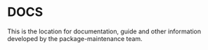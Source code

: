 # DOCS

This is the location for documentation, guide and other
information developed by the package-maintenance
team.
